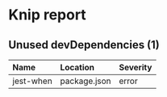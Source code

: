 # Knip report

## Unused devDependencies (1)

| Name | Location | Severity |
| :-------- | :----------- | :------- |
| jest-when | package.json | error |

